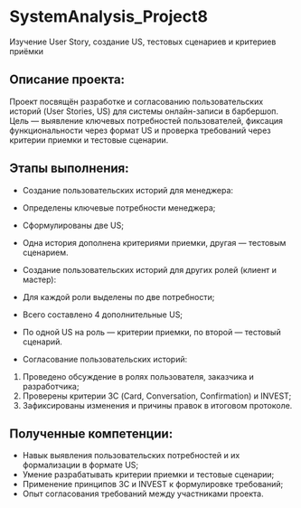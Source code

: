 # SystemAnalysis_Project8
Изучение User Story, создание US, тестовых сценариев и критериев приёмки

## Описание проекта:
Проект посвящён разработке и согласованию пользовательских историй (User Stories, US) для системы онлайн-записи в барбершоп. Цель — выявление ключевых потребностей пользователей, фиксация функциональности через формат US и проверка требований через критерии приемки и тестовые сценарии.

## Этапы выполнения:
- Создание пользовательских историй для менеджера:
- Определены ключевые потребности менеджера;
- Сформулированы две US;
- Одна история дополнена критериями приемки, другая — тестовым сценарием.
- Создание пользовательских историй для других ролей (клиент и мастер):
- Для каждой роли выделены по две потребности;
- Всего составлено 4 дополнительные US;
- По одной US на роль — критерии приемки, по второй — тестовый сценарий.

- Согласование пользовательских историй:
1. Проведено обсуждение в ролях пользователя, заказчика и разработчика;
2. Проверены критерии 3С (Card, Conversation, Confirmation) и INVEST;
3. Зафиксированы изменения и причины правок в итоговом протоколе.

## Полученные компетенции:
- Навык выявления пользовательских потребностей и их формализации в формате US;
- Умение разрабатывать критерии приемки и тестовые сценарии;
- Применение принципов 3С и INVEST к формулировке требований;
- Опыт согласования требований между участниками проекта.


